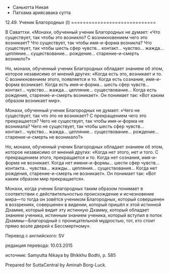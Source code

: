 









* Саньютта Никая
* Патхама ариясавака сутта


12\.49\. Ученик Благородных \(I\)
\=\=\=\=\=\=\=\=\=\=\=\=\=\=\=\=\=\=\=\=\=\=\=\=\=\=\=\=\=



В Саваттхи\. «Монахи, обученный ученик Благородных не думает: «Что существует, так чтобы это возникло? C возникновением чего это возникает? Что существует, так чтобы имя\-и\-форма возникла? Что существует, так чтобы шесть сфер чувств… контакт… чувство… жажда… цепляние… существование… рождение… старение\-и\-смерть возникло?»


Но, монахи, обученный ученик Благородных обладает знанием об этом, которое независимо от мнений других: «Когда есть это, возникает и то\. С возникновением этого, появляется и то\. Когда есть сознание, имя\-и\-форма возникает\. Когда есть имя\-и\-форма… шесть сфер чувств… контакт… чувство… жажда… цепляние… существование… Когда есть рождение, старение\-и\-смерть возникает»\. Он понимает так: «Вот каким образом возникает мир»\.


Монахи, обученный ученик Благородных не думает: «Чего не существует, так что это не возникает? C прекращением чего это прекращается? Чего не существует, так чтобы имя\-и\-форма не возникала? Чего не существует, так чтобы шесть сфер чувств… контакт… чувство… жажда… цепляние… существование… рождение… старение\-и\-смерть не возникало?»


Но, монахи, обученный ученик Благородных обладает знанием об этом, которое независимо от мнений других: «Когда нет этого, нет и того\. С прекращением этого, прекращается и то\. Когда нет сознания, имя\-и\-форма не возникает\. Когда нет имени\-и\-формы… шести сфер чувств… контакта… чувства… жажды… цепляния… существования… Когда нет рождения, старение\-и\-смерть не возникает»\. Он понимает так: «Вот каким образом мир прекращается»\.


Монахи, когда ученик Благородных таким образом понимает в соответствии с действительностью происхождение и исчезновение мира—то тогда он зовётся учеником Благородных, который совершенен в воззрениях, совершенен в видении, который пришёл к этой истинной Дхамме, который видит эту истинную Дхамму, который обладает знанием ученика, истинным знанием ученика, который вступил в поток Дхаммы—Благородный с проницательной мудростью, тот, кто стоит прямо возле дверей к Бессмертному»\.



Перевод с английского: SV


редакция перевода: 10\.03\.2015


источник: Samyutta Nikaya by Bhikkhu Bodhi, p\. 585


Prepared for SuttaCentral by Aminah Borg\-Luck\.






